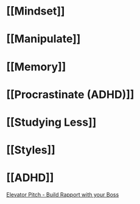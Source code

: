 
# [[Mindset]]

# [[Manipulate]]

# [[Memory]]

# [[Procrastinate (ADHD)]]

# [[Studying Less]]

# [[Styles]]

# [[ADHD]]

[Elevator Pitch - Build Rapport with your Boss ](https://www.facebook.com/halinhdihoc/posts/pfbid02CBrWC8MvTzzZ5zYaYaYhLocK6CHKdmDLSRRtLjtMmJ4mDN7mQorNvWEYmAq6S5U7l)

